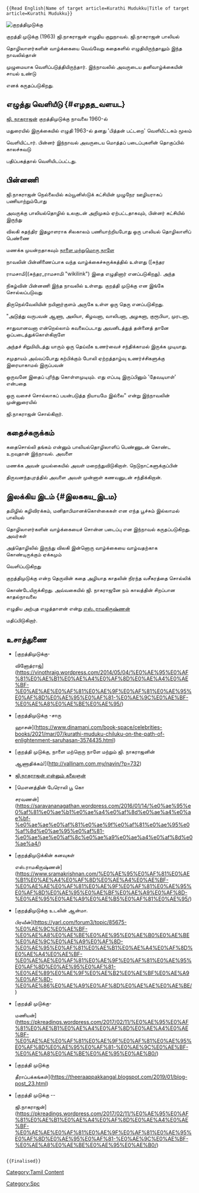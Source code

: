 ```{=mediawiki}
{{Read English|Name of target article=Kurathi Mudukku|Title of target article=Kurathi Mudukku}}
```
![குறத்திமுடுக்கு](Kuraththi-mudukku_FrontImage_244.jpg "குறத்திமுடுக்கு")
குறத்தி முடுக்கு (1963) ஜி.நாகராஜன் எழுதிய குறுநாவல். ஜி.நாகராஜன் பாலியல்
தொழிலாளர்களின் வாழ்க்கையை வெவ்வேறு கதைகளில் எழுதியிருந்தாலும் இந்த நாவலில்தான்
முழுமையாக வெளிப்படுத்தியிருந்தார். இந்நாவலில் அவருடைய தனிவாழ்க்கையின் சாயல் உண்டு
எனக் கருதப்படுகிறது.

## எழுத்து வெளியீடு {#எழதத_வளயட}

[ஜி. நாகராஜன்](ஜி._நாகராஜன் "wikilink") குறத்திமுடுக்கு நாவலை 1960-ல்
மதுரையில் இருக்கையில் எழுதி 1963-ல் தனது \'பித்தன் பட்டறை\' வெளியீட்டகம் மூலம்
வெளியிட்டார். பின்னர் இந்நாவல் அவருடைய மொத்தப் படைப்புகளின் தொகுப்பில் காலச்சுவடு
பதிப்பகத்தால் வெளியிடப்பட்டது.

## பின்னணி

ஜி.நாகராஜன் நெல்லையில் கம்யூனிஸ்டுக் கட்சியின் முழுநேர ஊழியராகப் பணியாற்றும்போது
அவருக்கு பாலியல்தொழில் உலகுடன் அறிமுகம் ஏற்பட்டதாகவும், பின்னர் கட்சியில் இருந்து
விலகி சுதந்திர இதழாளராக சிலகாலம் பணியாற்றியபோது ஒரு பாலியல் தொழிலாளிப் பெண்ணை
மணக்க முயன்றதாகவும் [நாளை மற்றுமொரு நாளே](நாளை_மற்றுமொரு_நாளே "wikilink")
நாவலின் பின்னிணைப்பாக வந்த வாழ்க்கைச்சுருக்கத்தில் உள்ளது ([சுந்தர
ராமசாமி](சுந்தர_ராமசாமி "wikilink") இதை எழுதினார் எனப்படுகிறது). அந்த
நிகழ்வின் பின்னணி இந்த நாவலில் உள்ளது. குறத்தி முடுக்கு என இங்கே சொல்லப்படுவது
திருநெல்வேலியின் நயினார்குளம் அருகே உள்ள ஒரு தெரு எனப்படுகிறது.

"அடுத்து வருபவன் ஆணா, அலியா, கிழவனா, வாலிபனா, அழகனா, குரூபியா, முரடனா,
சாதுவானவனா என்றெல்லாம் கவலைப்படாது அவனிடத்துத் தன்னைத் தானே ஒப்படைத்துக்கொள்கிறாளே
அந்தச் சிறுமியிடத்து யாரும் ஒரு தெய்வீக உணர்வைச் சந்திக்காமல் இருக்க முடியாது.
சமுதாயம் அவ்வப்போது கற்பிக்கும் போலி ஏற்றத்தாழ்வு உணர்ச்சிகளுக்கு இரையாகாமல் இருப்பவன்
ஒருவனே இதைப் புரிந்து கொள்ளமுடியும். எது எப்படி இருப்பினும் 'தேவடியாள்' என்பதை
ஒரு வசைச் சொல்லாகப் பயன்படுத்த நியாயமே இல்லை" என்று இந்நாவலின் முன்னுரையில்
ஜி.நாகராஜன் சொல்கிறார்.

## கதைச்சுருக்கம்

கதைசொல்லி தங்கம் என்னும் பாலியல்தொழிலாளிப் பெண்ணுடன் கொண்ட உறவுதான் இந்நாவல். அவளை
மணக்க அவன் முயல்கையில் அவள் மறைந்துவிடுகிறாள். நெடுநாட்களுக்குப்பின்
திருவனந்தபுரத்தில் அவளை அவள் முன்னாள் கணவனுடன் சந்திக்கிறான்.

## இலக்கிய இடம் {#இலககய_இடம}

தமிழில் கழிவிரக்கம், மனிதாபிமானக்கொள்கைகள் என எந்த பூச்சும் இல்லாமல் பாலியல்
தொழிலாளர்களின் வாழ்க்கையைச் சொன்ன படைப்பு என இந்நாவல் கருதப்படுகிறது. அவர்கள்
அத்தொழிலில் இருந்து விலகி இன்னொரு வாழ்க்கையை வாழ்வதற்காக கொண்டிருக்கும் ஏக்கமும்
வெளிப்படுகிறது

குறத்திமுடுக்கு என்ற தெருவின் கதை அழியாத காதலின் நிரந்த வசீகரத்தை சொல்லிக்
கொண்டேயிருக்கிறது. அவ்வகையில் ஜி. நாகராஜனே நம் காலத்தின் சிறப்பான காதல்நாவலை
எழுதிய அற்புத எழுத்தாளன் என்று [எஸ். ராமகிருஷ்ணன்](எஸ்._ராமகிருஷ்ணன் "wikilink")
மதிப்பிடுகிறார்.

## உசாத்துணை

-   [குறத்திமுடுக்கு-
    வினோத்ராஜ்](https://vinothrajg.wordpress.com/2014/05/04/%E0%AE%95%E0%AF%81%E0%AE%B1%E0%AE%A4%E0%AF%8D%E0%AE%A4%E0%AE%BF-%E0%AE%AE%E0%AF%81%E0%AE%9F%E0%AF%81%E0%AE%95%E0%AF%8D%E0%AE%95%E0%AF%81-%E0%AE%9C%E0%AE%BF-%E0%AE%A8%E0%AE%BE%E0%AE%95/)
-   [குறத்திமுடுக்கு -சாரு
    ஹாசன்](https://www.dinamani.com/book-space/celebrities-books/2021/mar/07/kurathi-muduku-chiluku-on-the-path-of-enlightenment-saruhasan-3574435.html)
-   [குறத்தி முடுக்கு, நாளை மற்றொரு நாளே மற்றும் ஜி. நாகராஜனின்
    ஆணாதிக்கம்!](http://vallinam.com.my/navin/?p=732)
-   [ஜி.நாகராஜன் என்னும் கலைஞன்](https://www.jeyamohan.in/79605/)
-   [மௌனத்தின் பேரொலி பூ கொ
    சரவணன்](https://saravananagathan.wordpress.com/2016/01/14/%e0%ae%95%e0%af%81%e0%ae%b1%e0%ae%a4%e0%af%8d%e0%ae%a4%e0%ae%bf-%e0%ae%ae%e0%af%81%e0%ae%9f%e0%af%81%e0%ae%95%e0%af%8d%e0%ae%95%e0%af%81-%e0%ae%ae%e0%af%8c%e0%ae%a9%e0%ae%a4%e0%af%8d%e0%ae%a4/)
-   [குறத்திமுடுக்கின் கனவுகள்
    எஸ்.ராமகிருஷ்ணன்](https://www.sramakrishnan.com/%E0%AE%95%E0%AF%81%E0%AE%B1%E0%AE%A4%E0%AF%8D%E0%AE%A4%E0%AE%BF-%E0%AE%AE%E0%AF%81%E0%AE%9F%E0%AF%81%E0%AE%95%E0%AF%8D%E0%AE%95%E0%AE%BF%E0%AE%A9%E0%AF%8D-%E0%AE%95%E0%AE%A9%E0%AE%B5%E0%AF%81%E0%AE%95/)
-   [குறத்திமுடுக்கு உடலின் ஆன்மா.
    பிரவீன்](https://yarl.com/forum3/topic/85675-%E0%AE%9C%E0%AE%BF-%E0%AE%A8%E0%AE%BE%E0%AE%95%E0%AE%B0%E0%AE%BE%E0%AE%9C%E0%AE%A9%E0%AF%8D-%E0%AE%95%E0%AF%81%E0%AE%B1%E0%AE%A4%E0%AF%8D%E0%AE%A4%E0%AE%BF-%E0%AE%AE%E0%AF%81%E0%AE%9F%E0%AF%81%E0%AE%95%E0%AF%8D%E0%AE%95%E0%AF%81-%E0%AE%89%E0%AE%9F%E0%AE%B2%E0%AE%BF%E0%AE%A9%E0%AF%8D-%E0%AE%86%E0%AE%A9%E0%AF%8D%E0%AE%AE%E0%AE%BE/)
-   [குறத்தி முடுக்கு-
    மணியன்](https://pkreadings.wordpress.com/2017/02/11/%E0%AE%95%E0%AF%81%E0%AE%B1%E0%AE%A4%E0%AF%8D%E0%AE%A4%E0%AE%BF-%E0%AE%AE%E0%AF%81%E0%AE%9F%E0%AF%81%E0%AE%95%E0%AF%8D%E0%AE%95%E0%AF%81-%E0%AE%9C%E0%AE%BF-%E0%AE%A8%E0%AE%BE%E0%AE%95%E0%AE%B0/)
-   [குறத்தி முடுக்கு
    தீராப்பக்கங்கள்](https://theeraappakkangal.blogspot.com/2019/01/blog-post_23.html)
-   [குறத்தி முடுக்கு --
    ஜி.நாகராஜன்](https://pkreadings.wordpress.com/2017/02/11/%E0%AE%95%E0%AF%81%E0%AE%B1%E0%AE%A4%E0%AF%8D%E0%AE%A4%E0%AE%BF-%E0%AE%AE%E0%AF%81%E0%AE%9F%E0%AF%81%E0%AE%95%E0%AF%8D%E0%AE%95%E0%AF%81-%E0%AE%9C%E0%AE%BF-%E0%AE%A8%E0%AE%BE%E0%AE%95%E0%AE%B0/)

```{=mediawiki}
{{Finalised}}
```
[Category:Tamil Content](Category:Tamil_Content "wikilink")
[Category:Spc](Category:Spc "wikilink")
